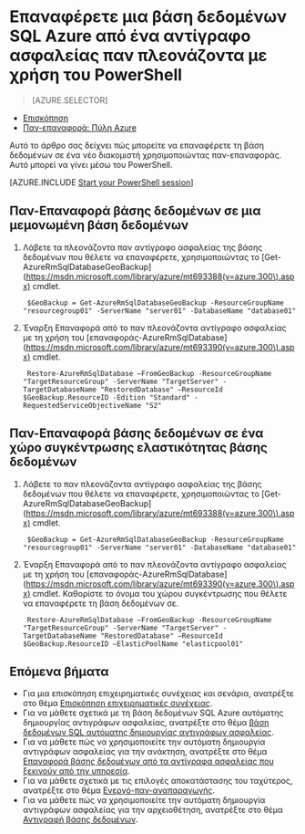 <properties
    pageTitle="Επαναφέρετε μια βάση δεδομένων SQL Azure από ένα αντίγραφο ασφαλείας παν πλεονάζοντα (PowerShell) | Microsoft Azure"
    description="Επαναφέρετε μια βάση δεδομένων SQL Azure σε ένα νέο διακομιστή από ένα αντίγραφο ασφαλείας παν πλεονάζοντα"
    services="sql-database"
    documentationCenter=""
    authors="stevestein"
    manager="jhubbard"
    editor=""/>

<tags
    ms.service="sql-database"
    ms.devlang="NA"
    ms.topic="article"
    ms.tgt_pltfrm="powershell"
    ms.workload="NA"
    ms.date="07/17/2016"
    ms.author="sstein"/>

# <a name="restore-an-azure-sql-database-from-a-geo-redundant-backup-by-using-powershell"></a>Επαναφέρετε μια βάση δεδομένων SQL Azure από ένα αντίγραφο ασφαλείας παν πλεονάζοντα με χρήση του PowerShell


> [AZURE.SELECTOR]
- [Επισκόπηση](sql-database-recovery-using-backups.md)
- [Παν-επαναφορά: Πύλη Azure](sql-database-geo-restore-portal.md)

Αυτό το άρθρο σας δείχνει πώς μπορείτε να επαναφέρετε τη βάση δεδομένων σε ένα νέο διακομιστή χρησιμοποιώντας παν-επαναφοράς. Αυτό μπορεί να γίνει μέσω του PowerShell.

[AZURE.INCLUDE [Start your PowerShell session](../../includes/sql-database-powershell.md)]

## <a name="geo-restore-your-database-into-a-standalone-database"></a>Παν-Επαναφορά βάσης δεδομένων σε μια μεμονωμένη βάση δεδομένων

1. Λάβετε τα πλεονάζοντα παν αντίγραφο ασφαλείας της βάσης δεδομένων που θέλετε να επαναφέρετε, χρησιμοποιώντας το [Get-AzureRmSqlDatabaseGeoBackup] (https://msdn.microsoft.com/library/azure/mt693388(v=azure.300\).aspx) cmdlet.

        $GeoBackup = Get-AzureRmSqlDatabaseGeoBackup -ResourceGroupName "resourcegroup01" -ServerName "server01" -DatabaseName "database01"

2. Έναρξη Επαναφορά από το παν πλεονάζοντα αντίγραφο ασφαλείας με τη χρήση του [επαναφοράς-AzureRmSqlDatabase] (https://msdn.microsoft.com/library/azure/mt693390(v=azure.300\).aspx) cmdlet.

        Restore-AzureRmSqlDatabase –FromGeoBackup -ResourceGroupName "TargetResourceGroup" -ServerName "TargetServer" -TargetDatabaseName "RestoredDatabase" –ResourceId $GeoBackup.ResourceID -Edition "Standard" -RequestedServiceObjectiveName "S2"


## <a name="geo-restore-your-database-into-an-elastic-database-pool"></a>Παν-Επαναφορά βάσης δεδομένων σε ένα χώρο συγκέντρωσης ελαστικότητας βάσης δεδομένων

1. Λάβετε το παν πλεονάζοντα αντίγραφο ασφαλείας της βάσης δεδομένων που θέλετε να επαναφέρετε, χρησιμοποιώντας το [Get-AzureRmSqlDatabaseGeoBackup] (https://msdn.microsoft.com/library/azure/mt693388(v=azure.300\).aspx) cmdlet.

        $GeoBackup = Get-AzureRmSqlDatabaseGeoBackup -ResourceGroupName "resourcegroup01" -ServerName "server01" -DatabaseName "database01"

2. Έναρξη Επαναφορά από το παν πλεονάζοντα αντίγραφο ασφαλείας με τη χρήση του [επαναφοράς-AzureRmSqlDatabase] (https://msdn.microsoft.com/library/azure/mt693390(v=azure.300\).aspx) cmdlet. Καθορίστε το όνομα του χώρου συγκέντρωσης που θέλετε να επαναφέρετε τη βάση δεδομένων σε.

        Restore-AzureRmSqlDatabase –FromGeoBackup -ResourceGroupName "TargetResourceGroup" -ServerName "TargetServer" -TargetDatabaseName "RestoredDatabase" –ResourceId $GeoBackup.ResourceID –ElasticPoolName "elasticpool01"  


## <a name="next-steps"></a>Επόμενα βήματα

- Για μια επισκόπηση επιχειρηματικές συνέχειας και σενάρια, ανατρέξτε στο θέμα [Επισκόπηση επιχειρηματικές συνέχειας](sql-database-business-continuity.md).
- Για να μάθετε σχετικά με τη βάση δεδομένων SQL Azure αυτόματης δημιουργίας αντιγράφων ασφαλείας, ανατρέξτε στο θέμα [βάση δεδομένων SQL αυτόματης δημιουργίας αντιγράφων ασφαλείας](sql-database-automated-backups.md).
- Για να μάθετε πώς να χρησιμοποιείτε την αυτόματη δημιουργία αντιγράφων ασφαλείας για την ανάκτηση, ανατρέξτε στο θέμα [Επαναφορά βάσης δεδομένων από τα αντίγραφα ασφαλείας που ξεκινούν από την υπηρεσία](sql-database-recovery-using-backups.md).
- Για να μάθετε σχετικά με τις επιλογές αποκατάστασης του ταχύτερος, ανατρέξτε στο θέμα [Ενεργό-παν-αναπαραγωγής](sql-database-geo-replication-overview.md).  
- Για να μάθετε πώς να χρησιμοποιείτε την αυτόματη δημιουργία αντιγράφων ασφαλείας για την αρχειοθέτηση, ανατρέξτε στο θέμα [Αντιγραφή βάσης δεδομένων](sql-database-copy.md).
